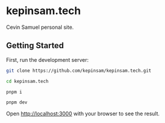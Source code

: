 # kepinsam.tech
Cevin Samuel personal site.

## Getting Started

First, run the development server:

```bash
git clone https://github.com/kepinsam/kepinsam.tech.git
```
```bash
cd kepinsam.tech
```
```bash
pnpm i
```
```bash
pnpm dev
```

Open [http://localhost:3000](http://localhost:3000) with your browser to see the result.